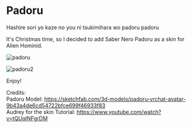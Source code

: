 # Padoru
Hashire sori yo kaze no you ni tsukimihara wo padoru padoru

It's Christmas time, so I decided to add Saber Nero Padoru as a skin for Alien Hominid.

![padoru](https://github.com/user-attachments/assets/4bfd7970-a398-428d-8192-62822bfc5f89)

![padoru2](https://github.com/user-attachments/assets/c83249c8-28ce-45a4-b29a-08b2747d9e89)

Enjoy!

Credits: <br />
Padoru Model: https://sketchfab.com/3d-models/padoru-vrchat-avatar-9b43a4de6cd54722bfce699f46933f83 <br />
Audrey for the skin Tutorial: https://www.youtube.com/watch?v=tQUqlNFgrDM <br />
